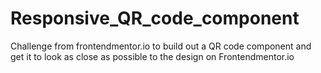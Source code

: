 # Responsive_QR_code_component
Challenge from frontendmentor.io  to build out a QR code component and get it to look as close as possible to the design on Frontendmentor.io
